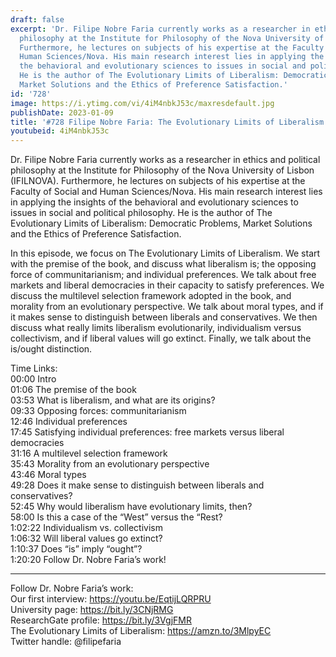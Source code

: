 ```yaml
---
draft: false
excerpt: 'Dr. Filipe Nobre Faria currently works as a researcher in ethics and political
  philosophy at the Institute for Philosophy of the Nova University of Lisbon (IFILNOVA).
  Furthermore, he lectures on subjects of his expertise at the Faculty of Social and
  Human Sciences/Nova. His main research interest lies in applying the insights of
  the behavioral and evolutionary sciences to issues in social and political philosophy.
  He is the author of The Evolutionary Limits of Liberalism: Democratic Problems,
  Market Solutions and the Ethics of Preference Satisfaction.'
id: '728'
image: https://i.ytimg.com/vi/4iM4nbkJ53c/maxresdefault.jpg
publishDate: 2023-01-09
title: '#728 Filipe Nobre Faria: The Evolutionary Limits of Liberalism'
youtubeid: 4iM4nbkJ53c
---
```

<div class="timelinks">

Dr. Filipe Nobre Faria currently works as a researcher in ethics and political philosophy at the Institute for Philosophy of the Nova University of Lisbon (IFILNOVA). Furthermore, he lectures on subjects of his expertise at the Faculty of Social and Human Sciences/Nova. His main research interest lies in applying the insights of the behavioral and evolutionary sciences to issues in social and political philosophy. He is the author of The Evolutionary Limits of Liberalism: Democratic Problems, Market Solutions and the Ethics of Preference Satisfaction.

In this episode, we focus on The Evolutionary Limits of Liberalism. We start with the premise of the book, and discuss what liberalism is; the opposing force of communitarianism; and individual preferences. We talk about free markets and liberal democracies in their capacity to satisfy preferences. We discuss the multilevel selection framework adopted in the book, and morality from an evolutionary perspective. We talk about moral types, and if it makes sense to distinguish between liberals and conservatives. We then discuss what really limits liberalism evolutionarily, individualism versus collectivism, and if liberal values will go extinct. Finally, we talk about the is/ought distinction.

Time Links:  
<time>00:00</time> Intro  
<time>01:06</time> The premise of the book  
<time>03:53</time> What is liberalism, and what are its origins?  
<time>09:33</time> Opposing forces: communitarianism  
<time>12:46</time> Individual preferences  
<time>17:45</time> Satisfying individual preferences: free markets versus liberal democracies  
<time>31:16</time> A multilevel selection framework  
<time>35:43</time> Morality from an evolutionary perspective  
<time>43:46</time> Moral types  
<time>49:28</time> Does it make sense to distinguish between liberals and conservatives?  
<time>52:45</time> Why would liberalism have evolutionary limits, then?  
<time>58:00</time> Is this a case of the “West” versus the “Rest?  
<time>1:02:22</time> Individualism vs. collectivism  
<time>1:06:32</time> Will liberal values go extinct?  
<time>1:10:37</time> Does “is” imply “ought”?  
<time>1:20:20</time> Follow Dr. Nobre Faria’s work!

---

Follow Dr. Nobre Faria’s work:  
Our first interview: https://youtu.be/EqtijLQRPRU  
University page: https://bit.ly/3CNjRMG  
ResearchGate profile: https://bit.ly/3VgjFMR  
The Evolutionary Limits of Liberalism: https://amzn.to/3MlpyEC  
Twitter handle: @filipefaria
</div>

